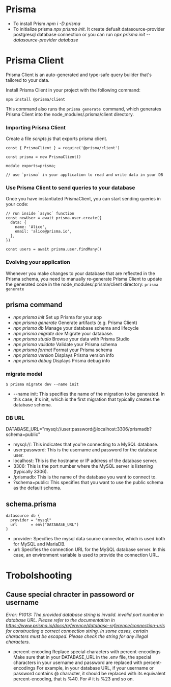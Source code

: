 # Prisma

- To install Prism _npm i -D prisma_
- To initialize prisma _npx prisma init_. It create defualt datasource-provider postgresql database connection or you can run _npx prisma init --datasource-provider database_

# Prisma Client

Prisma Client is an auto-generated and type-safe query builder that's tailored to your data.

Install Prisma Client in your project with the following command:

`npm install @prisma/client`

This command also runs the `prisma generate `command, which generates Prisma Client into the node_modules/.prisma/client directory.

### Importing Prisma Client

Create a file _scripts.js_ that exports prisma client.

```
const { PrismaClient } = require('@prisma/client')

const prisma = new PrismaClient()

module exports=prisma;

// use `prisma` in your application to read and write data in your DB
```

### Use Prisma Client to send queries to your database

Once you have instantiated PrismaClient, you can start sending queries in your code:

```_npx prisma init --datasource-provider _
// run inside `async` function
const newUser = await prisma.user.create({
  data: {
    name: 'Alice',
    email: 'alice@prisma.io',
  },
})

const users = await prisma.user.findMany()
```

### Evolving your application

Whenever you make changes to your database that are reflected in the Prisma schema, you need to manually re-generate Prisma Client to update the generated code in the node_modules/.prisma/client directory:
`prisma generate`

## prisma command

- _npx prisma init_ Set up Prisma for your app
- _npx prisma generate_ Generate artifacts (e.g. Prisma Client)
- _npx prisma db_ Manage your database schema and lifecycle
- _npx prisma migrate dev_ Migrate your database.
- _npx prisma studio_ Browse your data with Prisma Studio
- _npx prisma validate_ Validate your Prisma schema
- _npx prisma format_ Format your Prisma schema
- _npx prisma version_ Displays Prisma version info
- _npx prisma debug_ Displays Prisma debug info

### migrate model

`$ prisma migrate dev --name init`

- --name init: This specifies the name of the migration to be generated. In this case, it's init, which is the first migration that typically creates the database schema.

### DB URL

DATABASE_URL="mysql://user:password@localhost:3306/prismadb?schema=public"

- mysql://: This indicates that you're connecting to a MySQL database.
- user:password: This is the username and password for the database user.
- localhost: This is the hostname or IP address of the database server.
- 3306: This is the port number where the MySQL server is listening (typically 3306).
- /prismadb: This is the name of the database you want to connect to.
- ?schema=public: This specifies that you want to use the public schema as the default schema.

## schema.prisma

```
datasource db {
  provider = "mysql"
  url      = env("DATABASE_URL")
}
```

- provider: Specifies the mysql data source connector, which is used both for MySQL and MariaDB.
- url: Specifies the connection URL for the MySQL database server. In this case, an environment variable is used to provide the connection URL.

# Trobolshooting

## Cause special chracter in passoword or username

_Error: P1013: The provided database string is invalid. invalid port number in database URL. Please refer to the documentation in https://www.prisma.io/docs/reference/database-reference/connection-urls for constructing a correct connection string. In some cases, certain characters must be escaped. Please check the string for any illegal characters._

- percent-encoding
  Replace special characters with percent-encodings
  Make sure that in your DATABASE_URL in the .env file, the special characters in your username and password are replaced with percent-encodings For example, in your database URL, if your username or password contains @ character, it should be replaced with its equivalent percent-encoding, that is %40. For # it is %23 and so on.
